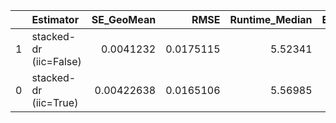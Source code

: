 |    | Estimator              |   SE_GeoMean |      RMSE |   Runtime_Median |   ESS_Mean |   N_Experiments |
|---:|:-----------------------|-------------:|----------:|-----------------:|-----------:|----------------:|
|  1 | stacked-dr (iic=False) |   0.0041232  | 0.0175115 |          5.52341 |        nan |              82 |
|  0 | stacked-dr (iic=True)  |   0.00422638 | 0.0165106 |          5.56985 |        nan |              90 |